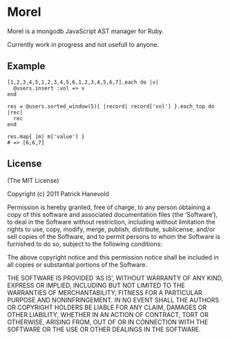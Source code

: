 # Morel

Morel is a mongodb JavaScript AST manager for Ruby.

Currently work in progress and not usefull to anyone.

## Example

	[1,2,3,4,5,1,2,3,4,5,6,1,2,3,4,5,6,7].each do |v|
	  @users.insert :vol => v
	end

	res = @users.sorted_window(5){ |record| record['vol'] }.each_top do |rec|
	  rec
	end

	res.map{ |m| m['value'] }
	# => [6,6,7]

## License

(The MIT License)

Copyright (c) 2011 Patrick Hanevold

Permission is hereby granted, free of charge, to any person obtaining a copy of this software and associated documentation files (the ‘Software’), to deal in the Software without restriction, including without limitation the rights to use, copy, modify, merge, publish, distribute, sublicense, and/or sell copies of the Software, and to permit persons to whom the Software is furnished to do so, subject to the following conditions:

The above copyright notice and this permission notice shall be included in all copies or substantial portions of the Software.

THE SOFTWARE IS PROVIDED ‘AS IS’, WITHOUT WARRANTY OF ANY KIND, EXPRESS OR IMPLIED, INCLUDING BUT NOT LIMITED TO THE WARRANTIES OF MERCHANTABILITY, FITNESS FOR A PARTICULAR PURPOSE AND NONINFRINGEMENT. IN NO EVENT SHALL THE AUTHORS OR COPYRIGHT HOLDERS BE LIABLE FOR ANY CLAIM, DAMAGES OR OTHER LIABILITY, WHETHER IN AN ACTION OF CONTRACT, TORT OR OTHERWISE, ARISING FROM, OUT OF OR IN CONNECTION WITH THE SOFTWARE OR THE USE OR OTHER DEALINGS IN THE SOFTWARE.
